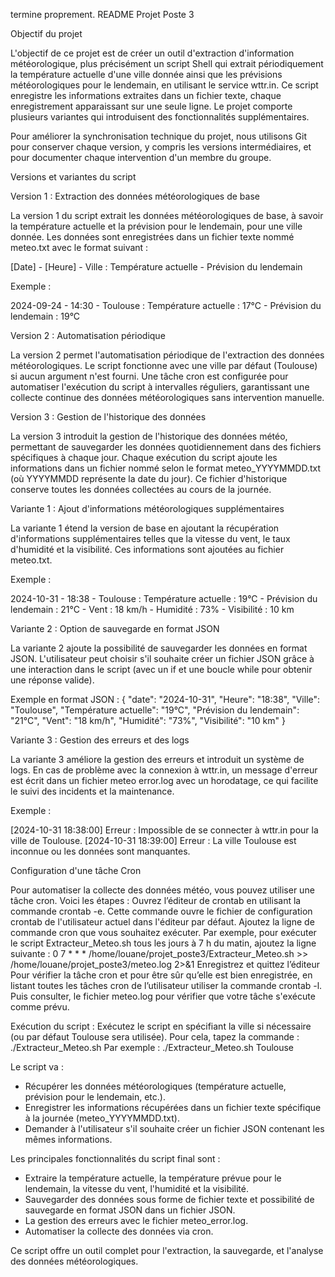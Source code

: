 termine proprement.
README Projet Poste 3

Objectif du projet

L'objectif de ce projet est de créer un outil d'extraction d'information météorologique, plus précisément un script Shell qui extrait périodiquement la température actuelle d'une ville donnée ainsi que les prévisions météorologiques pour le lendemain, en utilisant le service wttr.in. Ce script enregistre les informations extraites dans un fichier texte, chaque enregistrement apparaissant sur une seule ligne. Le projet comporte plusieurs variantes qui introduisent des fonctionnalités supplémentaires.

Pour améliorer la synchronisation technique du projet, nous utilisons Git pour conserver chaque version, y compris les versions intermédiaires, et pour documenter chaque intervention d'un membre du groupe.

Versions et variantes du script

Version 1 : Extraction des données météorologiques de base

La version 1 du script extrait les données météorologiques de base, à savoir la température actuelle et la prévision pour le lendemain, pour une ville donnée. Les données sont enregistrées dans un fichier texte nommé meteo.txt avec le format suivant :

[Date] - [Heure] - Ville : Température actuelle - Prévision du lendemain

Exemple :

2024-09-24 - 14:30 - Toulouse : Température actuelle : 17°C - Prévision du lendemain : 19°C

Version 2 : Automatisation périodique

La version 2 permet l'automatisation périodique de l'extraction des données météorologiques. Le script fonctionne avec une ville par défaut (Toulouse) si aucun argument n'est fourni. Une tâche cron est configurée pour automatiser l'exécution du script à intervalles réguliers, garantissant une collecte continue des données météorologiques sans intervention manuelle.

Version 3 : Gestion de l'historique des données

La version 3 introduit la gestion de l'historique des données météo, permettant de sauvegarder les données quotidiennement dans des fichiers spécifiques à chaque jour. Chaque exécution du script ajoute les informations dans un fichier nommé selon le format meteo_YYYYMMDD.txt (où YYYYMMDD représente la date du jour). Ce fichier d'historique conserve toutes les données collectées au cours de la journée.


Variante 1 : Ajout d'informations météorologiques supplémentaires

La variante 1 étend la version de base en ajoutant la récupération d'informations supplémentaires telles que la vitesse du vent, le taux d'humidité et la visibilité. Ces informations sont ajoutées au fichier meteo.txt. 

Exemple :

2024-10-31 - 18:38 - Toulouse : Température actuelle : 19°C - Prévision du lendemain : 21°C - Vent : 18 km/h - Humidité : 73% - Visibilité : 10 km

Variante 2 : Option de sauvegarde en format JSON

La variante 2 ajoute la possibilité de sauvegarder les données en format JSON. L'utilisateur peut choisir s'il souhaite créer un fichier JSON grâce à une interaction dans le script (avec un if et une boucle while pour obtenir une réponse valide).

Exemple en format JSON  :
{
  "date": "2024-10-31",
  "Heure": "18:38",
  "Ville": "Toulouse",
  "Température actuelle": "19°C",
  "Prévision du lendemain": "21°C",
  "Vent": "18 km/h",
  "Humidité": "73%",
  "Visibilité": "10 km"
}

Variante 3 : Gestion des erreurs et des logs

La variante 3 améliore la gestion des erreurs et introduit un système de logs. En cas de problème avec la connexion à wttr.in, un message d'erreur est écrit dans un fichier meteo error.log avec un horodatage, ce qui facilite le suivi des incidents et la maintenance.

Exemple :

[2024-10-31 18:38:00] Erreur : Impossible de se connecter à wttr.in pour la ville de Toulouse.
[2024-10-31 18:39:00] Erreur : La ville Toulouse est inconnue ou les données sont manquantes.

Configuration d'une tâche Cron

Pour automatiser la collecte des données météo, vous pouvez utiliser une tâche cron. Voici les étapes :
Ouvrez l’éditeur de crontab en utilisant la commande crontab -e. Cette commande ouvre le fichier de configuration crontab de l'utilisateur actuel dans l'éditeur par défaut.
Ajoutez la ligne de commande cron que vous souhaitez exécuter. Par exemple, pour exécuter le script Extracteur_Meteo.sh tous les jours à 7 h du matin, ajoutez la ligne suivante : 0 7 * * * /home/louane/projet_poste3/Extracteur_Meteo.sh >> /home/louane/projet_poste3/meteo.log 2>&1
Enregistrez et quittez l’éditeur
Pour vérifier la tâche cron et pour être sûr qu’elle est bien enregistrée, en listant toutes les tâches cron de l’utilisateur utiliser la commande  crontab -l. Puis consulter, le fichier meteo.log pour vérifier que votre tâche s'exécute comme prévu. 

Exécution du script :
Exécutez le script en spécifiant la ville si nécessaire (ou par défaut Toulouse sera utilisée). 
Pour cela, tapez la commande :
./Extracteur_Meteo.sh <ville>
Par exemple :
./Extracteur_Meteo.sh Toulouse

Le script va :

- Récupérer les données météorologiques (température actuelle, prévision pour le lendemain, etc.).
- Enregistrer les informations récupérées dans un fichier texte spécifique à la journée (meteo_YYYYMMDD.txt).
- Demander à l'utilisateur s'il souhaite créer un fichier JSON contenant les mêmes informations.

Les principales fonctionnalités du script final sont :

- Extraire la température actuelle, la température prévue pour le lendemain, la vitesse du vent, l'humidité et la visibilité.
- Sauvegarder des données sous forme de fichier texte et possibilité de sauvegarde en format JSON dans un fichier JSON.
- La gestion des erreurs avec le fichier meteo_error.log.
- Automatiser la collecte des données via cron.

Ce script offre un outil complet pour l'extraction, la sauvegarde, et l'analyse des données météorologiques.

